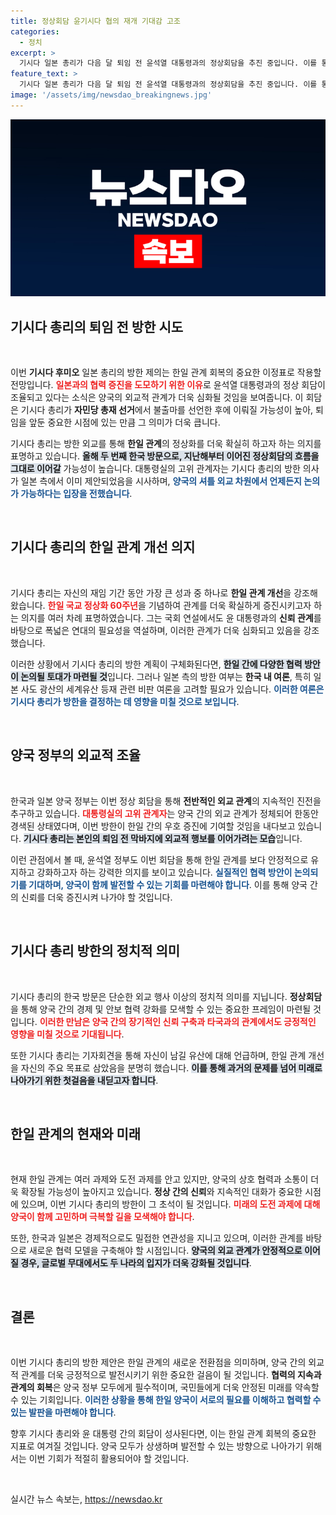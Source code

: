 ```yaml
---
title: 정상회담 윤기시다 협의 재개 기대감 고조
categories:
  - 정치
excerpt: >
  기시다 일본 총리가 다음 달 퇴임 전 윤석열 대통령과의 정상회담을 추진 중입니다. 이를 통해 한일 협력의 지속성을 확인하며, 한일 관계 정상화를 강조할 예정입니다. 과연 두 정상의 만남이 어떤 성과를 가져올지 주목됩니다!
feature_text: >
  기시다 일본 총리가 다음 달 퇴임 전 윤석열 대통령과의 정상회담을 추진 중입니다. 이를 통해 한일 협력의 지속성을 확인하며, 한일 관계 정상화를 강조할 예정입니다. 과연 두 정상의 만남이 어떤 성과를 가져올지 주목됩니다!
image: '/assets/img/newsdao_breakingnews.jpg'
---
```


<p><img src="/assets/img/newsdao_breakingnews.jpg" alt="koreaapp 속보" /></p>

<h2 data-ke-size="size26">기시다 총리의 퇴임 전 방한 시도</h2>

<p data-ke-size="size16">&nbsp;</p>

<p>이번 <b>기시다 후미오</b> 일본 총리의 방한 제의는 한일 관계 회복의 중요한 이정표로 작용할 전망입니다. <b><span style="color: #ee2323;">일본과의 협력 증진을 도모하기 위한 이유</span></b>로 윤석열 대통령과의 정상 회담이 조율되고 있다는 소식은 양국의 외교적 관계가 더욱 심화될 것임을 보여줍니다. 이 회담은 기시다 총리가 <b>자민당 총재 선거</b>에서 불출마를 선언한 후에 이뤄질 가능성이 높아, 퇴임을 앞둔 중요한 시점에 있는 만큼 그 의미가 더욱 큽니다.</p>

<p>기시다 총리는 방한 외교를 통해 <b>한일 관계</b>의 정상화를 더욱 확실히 하고자 하는 의지를 표명하고 있습니다. <b><span style="background-color: #21538527;">올해 두 번째 한국 방문으로, 지난해부터 이어진 정상회담의 흐름을 그대로 이어갈</span></b> 가능성이 높습니다. 대통령실의 고위 관계자는 기시다 총리의 방한 의사가 일본 측에서 이미 제안되었음을 시사하며, <b><span style="color: #1a5490;">양국의 셔틀 외교 차원에서 언제든지 논의가 가능하다는 입장을 전했습니다</span></b>.</p>

<p data-ke-size="size16">&nbsp;</p>

<h2 data-ke-size="size26">기시다 총리의 한일 관계 개선 의지</h2>

<p data-ke-size="size16">&nbsp;</p>

<p>기시다 총리는 자신의 재임 기간 동안 가장 큰 성과 중 하나로 <b>한일 관계 개선</b>을 강조해 왔습니다. <b><span style="color: #ee2323;">한일 국교 정상화 60주년</span></b>을 기념하여 관계를 더욱 확실하게 증진시키고자 하는 의지를 여러 차례 표명하였습니다. 그는 국회 연설에서도 윤 대통령과의 <b>신뢰 관계</b>를 바탕으로 폭넓은 연대의 필요성을 역설하며, 이러한 관계가 더욱 심화되고 있음을 강조했습니다.</p>

<p>이러한 상황에서 기시다 총리의 방한 계획이 구체화된다면, <b><span style="background-color: #21538527;">한일 간에 다양한 협력 방안이 논의될 토대가 마련될 것</span></b>입니다. 그러나 일본 측의 방한 여부는 <b>한국 내 여론</b>, 특히 일본 사도 광산의 세계유산 등재 관련 비판 여론을 고려할 필요가 있습니다. <b><span style="color: #1a5490;">이러한 여론은 기시다 총리가 방한을 결정하는 데 영향을 미칠 것으로 보입니다</span></b>.</p>

<p data-ke-size="size16">&nbsp;</p>

<h2 data-ke-size="size26">양국 정부의 외교적 조율</h2>

<p data-ke-size="size16">&nbsp;</p>

<p>한국과 일본 양국 정부는 이번 정상 회담을 통해 <b>전반적인 외교 관계</b>의 지속적인 진전을 추구하고 있습니다. <b><span style="color: #ee2323;">대통령실의 고위 관계자</span></b>는 양국 간의 외교 관계가 정체되어 한동안 경색된 상태였다며, 이번 방한이 한일 간의 우호 증진에 기여할 것임을 내다보고 있습니다. <b><span style="background-color: #21538527;">기시다 총리는 본인의 퇴임 전 막바지에 외교적 행보를 이어가려는 모습</span></b>입니다.</p>

<p>이런 관점에서 볼 때, 윤석열 정부도 이번 회담을 통해 한일 관계를 보다 안정적으로 유지하고 강화하고자 하는 강력한 의지를 보이고 있습니다. <b><span style="color: #1a5490;">실질적인 협력 방안이 논의되기를 기대하며, 양국이 함께 발전할 수 있는 기회를 마련해야 합니다</span></b>. 이를 통해 양국 간의 신뢰를 더욱 증진시켜 나가야 할 것입니다.</p>

<p data-ke-size="size16">&nbsp;</p>

<h2 data-ke-size="size26">기시다 총리 방한의 정치적 의미</h2>

<p data-ke-size="size16">&nbsp;</p>

<p>기시다 총리의 한국 방문은 단순한 외교 행사 이상의 정치적 의미를 지닙니다. <b>정상회담</b>을 통해 양국 간의 경제 및 안보 협력 강화를 모색할 수 있는 중요한 프레임이 마련될 것입니다. <b><span style="color: #ee2323;">이러한 만남은 양국 간의 <b>장기적인 신뢰 구축</b>과 타국과의 관계에서도 긍정적인 영향을 미칠 것으로 기대됩니다</span></b>.</p>

<p>또한 기시다 총리는 기자회견을 통해 자신이 남길 유산에 대해 언급하며, 한일 관계 개선을 자신의 주요 목표로 삼았음을 분명히 했습니다. <b><span style="background-color: #21538527;">이를 통해 과거의 문제를 넘어 미래로 나아가기 위한 첫걸음을 내딛고자 합니다</span></b>.</p>

<p data-ke-size="size16">&nbsp;</p>

<h2 data-ke-size="size26">한일 관계의 현재와 미래</h2>

<p data-ke-size="size16">&nbsp;</p>

<p>현재 한일 관계는 여러 과제와 도전 과제를 안고 있지만, 양국의 상호 협력과 소통이 더욱 확장될 가능성이 높아지고 있습니다. <b>정상 간의 신뢰</b>와 지속적인 대화가 중요한 시점에 있으며, 이번 기시다 총리의 방한이 그 초석이 될 것입니다. <b><span style="color: #ee2323;">미래의 도전 과제에 대해 양국이 함께 고민하며 극복할 길을 모색해야 합니다</span></b>.</p>

<p>또한, 한국과 일본은 경제적으로도 밀접한 연관성을 지니고 있으며, 이러한 관계를 바탕으로 새로운 협력 모델을 구축해야 할 시점입니다. <b><span style="background-color: #21538527;">양국의 외교 관계가 안정적으로 이어질 경우, 글로벌 무대에서도 두 나라의 입지가 더욱 강화될 것입니다</span></b>.</p>

<p data-ke-size="size16">&nbsp;</p>

<h2 data-ke-size="size26">결론</h2>

<p data-ke-size="size16">&nbsp;</p>

<p>이번 기시다 총리의 방한 제안은 한일 관계의 새로운 전환점을 의미하며, 양국 간의 외교적 관계를 더욱 긍정적으로 발전시키기 위한 중요한 걸음이 될 것입니다. <b>협력의 지속과 관계의 회복</b>은 양국 정부 모두에게 필수적이며, 국민들에게 더욱 안정된 미래를 약속할 수 있는 기회입니다. <b><span style="color: #1a5490;">이러한 상황을 통해 한일 양국이 서로의 필요를 이해하고 협력할 수 있는 발판을 마련해야 합니다</span></b>.</p>

<p>향후 기시다 총리와 윤 대통령 간의 회담이 성사된다면, 이는 한일 관계 회복의 중요한 지표로 여겨질 것입니다. 양국 모두가 상생하며 발전할 수 있는 방향으로 나아가기 위해서는 이번 기회가 적절히 활용되어야 할 것입니다. <p data-ke-size="size16">&nbsp;</p></p>
실시간 뉴스 속보는, <a href="https://newsdao.kr" rel="dofollow">https://newsdao.kr</a>


